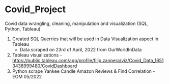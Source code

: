 # Covid_Project
Covid data wrangling, cleaning, manipulation and visualization (SQL, Python, Tableau)

1. Created SQL Querries that will be used in Data Visualization aspect in Tableau
    - Data scraped on 23rd of April, 2022 from OurWorldInData
2. Tableau visualizations - https://public.tableau.com/app/profile/filip.zanpera/viz/Covid_Data_16513438999480/CovidDashboard
3. Python scrape Yankee Candle Amazon Reviews & Find Correlation - EOM 05/2022
